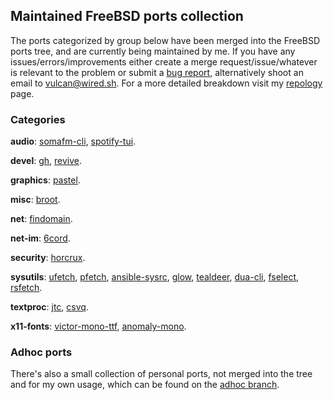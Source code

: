 ## Maintained FreeBSD ports collection

The ports categorized by group below have been merged into the FreeBSD ports tree, and are currently being maintained by me. If you have any issues/errors/improvements either create a merge request/issue/whatever is relevant to the problem or submit a [bug report](https://bugs.freebsd.org/bugzilla/), alternatively shoot an email to [vulcan@wired.sh](mailto:vulcan@wired.sh). For a more detailed breakdown visit my [repology](https://repology.org/maintainer/vulcan%40wired.sh) page.

### Categories

**audio**: [somafm-cli](https://www.freshports.org/audio/somafm-cli/), [spotify-tui](https://www.freshports.org/audio/spotify-tui/).

**devel**: [gh](https://www.freshports.org/devel/gh/), [revive](https://www.freshports.org/devel/revive/).

**graphics**: [pastel](https://www.freshports.org/graphics/pastel/).

**misc**: [broot](https://www.freshports.org/misc/broot/).

**net**: [findomain](https://www.freshports.org/net/findomain/).

**net-im**: [6cord](https://www.freshports.org/net-im/6cord/).

**security**: [horcrux](https://www.freshports.org/security/horcrux/).

**sysutils**: [ufetch](https://www.freshports.org/sysutils/ufetch/), [pfetch](https://www.freshports.org/sysutils/pfetch/), [ansible-sysrc](https://www.freshports.org/sysutils/ansible-sysrc/), [glow](https://www.freshports.org/sysutils/glow/), [tealdeer](https://www.freshports.org/sysutils/tealdeer/), [dua-cli](https://www.freshports.org/sysutils/dua-cli/), [fselect](https://www.freshports.org/sysutils/fselect/), [rsfetch](http://freshports.org/sysutils/rsfetch/).

**textproc**: [jtc](https://www.freshports.org/textproc/jtc/), [csvq](https://www.freshports.org/textproc/csvq/).

**x11-fonts**: [victor-mono-ttf](https://www.freshports.org/x11-fonts/victor-mono-ttf/), [anomaly-mono](https://www.freshports.org/x11-fonts/anomaly-mono/).

### Adhoc ports

There's also a small collection of personal ports, not merged into the tree and for my own usage, which can be found on the [adhoc branch](https://gitlab.com/lcook/ports/tree/adhoc).
